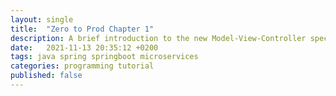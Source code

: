 ```yaml
---
layout: single
title:  "Zero to Prod Chapter 1"
description: A brief introduction to the new Model-View-Controller specification (JSR 371)
date:   2021-11-13 20:35:12 +0200
tags: java spring springboot microservices
categories: programming tutorial
published: false
---
```

